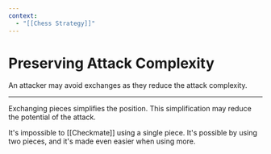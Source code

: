 ```yaml
---
context:
  - "[[Chess Strategy]]"
---
```


# Preserving Attack Complexity

An attacker may avoid exchanges as they reduce the attack complexity.

---

Exchanging pieces simplifies the position. This simplification may reduce the potential of the attack.

It's impossible to [[Checkmate]] using a single piece. It's possible by using two pieces, and it's made even easier when using more.
